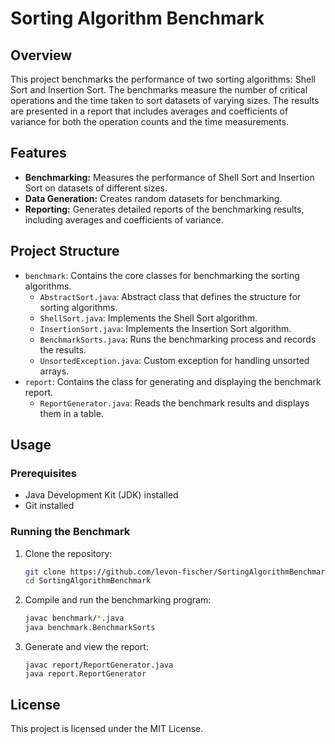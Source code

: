 # Sorting Algorithm Benchmark

## Overview

This project benchmarks the performance of two sorting algorithms: Shell Sort and Insertion Sort. The benchmarks measure the number of critical operations and the time taken to sort datasets of varying sizes. The results are presented in a report that includes averages and coefficients of variance for both the operation counts and the time measurements.

## Features

- **Benchmarking:** Measures the performance of Shell Sort and Insertion Sort on datasets of different sizes.
- **Data Generation:** Creates random datasets for benchmarking.
- **Reporting:** Generates detailed reports of the benchmarking results, including averages and coefficients of variance.

## Project Structure

- `benchmark`: Contains the core classes for benchmarking the sorting algorithms.
  - `AbstractSort.java`: Abstract class that defines the structure for sorting algorithms.
  - `ShellSort.java`: Implements the Shell Sort algorithm.
  - `InsertionSort.java`: Implements the Insertion Sort algorithm.
  - `BenchmarkSorts.java`: Runs the benchmarking process and records the results.
  - `UnsortedException.java`: Custom exception for handling unsorted arrays.
- `report`: Contains the class for generating and displaying the benchmark report.
  - `ReportGenerator.java`: Reads the benchmark results and displays them in a table.

## Usage

### Prerequisites

- Java Development Kit (JDK) installed
- Git installed

### Running the Benchmark

1. Clone the repository:
   ```sh
   git clone https://github.com/levon-fischer/SortingAlgorithmBenchmark.git
   cd SortingAlgorithmBenchmark
   ```
2. Compile and run the benchmarking program:
   ```sh
   javac benchmark/*.java
   java benchmark.BenchmarkSorts
   ```
3. Generate and view the report:
   ```
   javac report/ReportGenerator.java
   java report.ReportGenerator
   ```

## License
This project is licensed under the MIT License.
